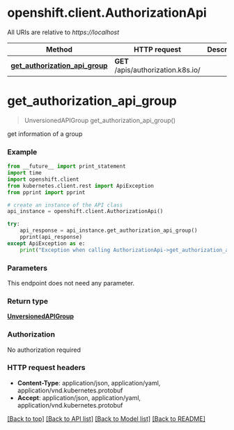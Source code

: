 # openshift.client.AuthorizationApi

All URIs are relative to *https://localhost*

Method | HTTP request | Description
------------- | ------------- | -------------
[**get_authorization_api_group**](AuthorizationApi.md#get_authorization_api_group) | **GET** /apis/authorization.k8s.io/ | 


# **get_authorization_api_group**
> UnversionedAPIGroup get_authorization_api_group()



get information of a group

### Example 
```python
from __future__ import print_statement
import time
import openshift.client
from kubernetes.client.rest import ApiException
from pprint import pprint

# create an instance of the API class
api_instance = openshift.client.AuthorizationApi()

try: 
    api_response = api_instance.get_authorization_api_group()
    pprint(api_response)
except ApiException as e:
    print("Exception when calling AuthorizationApi->get_authorization_api_group: %s\n" % e)
```

### Parameters
This endpoint does not need any parameter.

### Return type

[**UnversionedAPIGroup**](UnversionedAPIGroup.md)

### Authorization

No authorization required

### HTTP request headers

 - **Content-Type**: application/json, application/yaml, application/vnd.kubernetes.protobuf
 - **Accept**: application/json, application/yaml, application/vnd.kubernetes.protobuf

[[Back to top]](#) [[Back to API list]](../README.md#documentation-for-api-endpoints) [[Back to Model list]](../README.md#documentation-for-models) [[Back to README]](../README.md)

